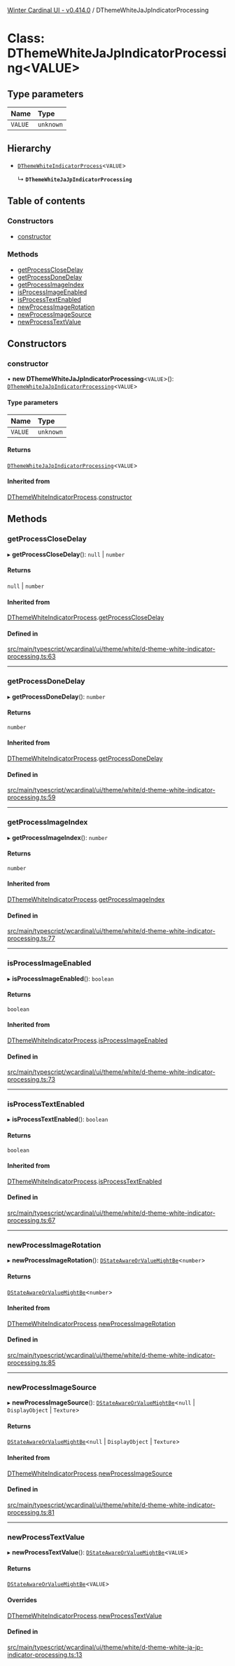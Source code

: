 [Winter Cardinal UI - v0.414.0](../index.md) / DThemeWhiteJaJpIndicatorProcessing

# Class: DThemeWhiteJaJpIndicatorProcessing\<VALUE\>

## Type parameters

| Name | Type |
| :------ | :------ |
| `VALUE` | `unknown` |

## Hierarchy

- [`DThemeWhiteIndicatorProcess`](DThemeWhiteIndicatorProcess.md)\<`VALUE`\>

  ↳ **`DThemeWhiteJaJpIndicatorProcessing`**

## Table of contents

### Constructors

- [constructor](DThemeWhiteJaJpIndicatorProcessing.md#constructor)

### Methods

- [getProcessCloseDelay](DThemeWhiteJaJpIndicatorProcessing.md#getprocessclosedelay)
- [getProcessDoneDelay](DThemeWhiteJaJpIndicatorProcessing.md#getprocessdonedelay)
- [getProcessImageIndex](DThemeWhiteJaJpIndicatorProcessing.md#getprocessimageindex)
- [isProcessImageEnabled](DThemeWhiteJaJpIndicatorProcessing.md#isprocessimageenabled)
- [isProcessTextEnabled](DThemeWhiteJaJpIndicatorProcessing.md#isprocesstextenabled)
- [newProcessImageRotation](DThemeWhiteJaJpIndicatorProcessing.md#newprocessimagerotation)
- [newProcessImageSource](DThemeWhiteJaJpIndicatorProcessing.md#newprocessimagesource)
- [newProcessTextValue](DThemeWhiteJaJpIndicatorProcessing.md#newprocesstextvalue)

## Constructors

### constructor

• **new DThemeWhiteJaJpIndicatorProcessing**\<`VALUE`\>(): [`DThemeWhiteJaJpIndicatorProcessing`](DThemeWhiteJaJpIndicatorProcessing.md)\<`VALUE`\>

#### Type parameters

| Name | Type |
| :------ | :------ |
| `VALUE` | `unknown` |

#### Returns

[`DThemeWhiteJaJpIndicatorProcessing`](DThemeWhiteJaJpIndicatorProcessing.md)\<`VALUE`\>

#### Inherited from

[DThemeWhiteIndicatorProcess](DThemeWhiteIndicatorProcess.md).[constructor](DThemeWhiteIndicatorProcess.md#constructor)

## Methods

### getProcessCloseDelay

▸ **getProcessCloseDelay**(): ``null`` \| `number`

#### Returns

``null`` \| `number`

#### Inherited from

[DThemeWhiteIndicatorProcess](DThemeWhiteIndicatorProcess.md).[getProcessCloseDelay](DThemeWhiteIndicatorProcess.md#getprocessclosedelay)

#### Defined in

[src/main/typescript/wcardinal/ui/theme/white/d-theme-white-indicator-processing.ts:63](https://github.com/winter-cardinal/winter-cardinal-ui/blob/v0.414.0/src/main/typescript/wcardinal/ui/theme/white/d-theme-white-indicator-processing.ts#L63)

___

### getProcessDoneDelay

▸ **getProcessDoneDelay**(): `number`

#### Returns

`number`

#### Inherited from

[DThemeWhiteIndicatorProcess](DThemeWhiteIndicatorProcess.md).[getProcessDoneDelay](DThemeWhiteIndicatorProcess.md#getprocessdonedelay)

#### Defined in

[src/main/typescript/wcardinal/ui/theme/white/d-theme-white-indicator-processing.ts:59](https://github.com/winter-cardinal/winter-cardinal-ui/blob/v0.414.0/src/main/typescript/wcardinal/ui/theme/white/d-theme-white-indicator-processing.ts#L59)

___

### getProcessImageIndex

▸ **getProcessImageIndex**(): `number`

#### Returns

`number`

#### Inherited from

[DThemeWhiteIndicatorProcess](DThemeWhiteIndicatorProcess.md).[getProcessImageIndex](DThemeWhiteIndicatorProcess.md#getprocessimageindex)

#### Defined in

[src/main/typescript/wcardinal/ui/theme/white/d-theme-white-indicator-processing.ts:77](https://github.com/winter-cardinal/winter-cardinal-ui/blob/v0.414.0/src/main/typescript/wcardinal/ui/theme/white/d-theme-white-indicator-processing.ts#L77)

___

### isProcessImageEnabled

▸ **isProcessImageEnabled**(): `boolean`

#### Returns

`boolean`

#### Inherited from

[DThemeWhiteIndicatorProcess](DThemeWhiteIndicatorProcess.md).[isProcessImageEnabled](DThemeWhiteIndicatorProcess.md#isprocessimageenabled)

#### Defined in

[src/main/typescript/wcardinal/ui/theme/white/d-theme-white-indicator-processing.ts:73](https://github.com/winter-cardinal/winter-cardinal-ui/blob/v0.414.0/src/main/typescript/wcardinal/ui/theme/white/d-theme-white-indicator-processing.ts#L73)

___

### isProcessTextEnabled

▸ **isProcessTextEnabled**(): `boolean`

#### Returns

`boolean`

#### Inherited from

[DThemeWhiteIndicatorProcess](DThemeWhiteIndicatorProcess.md).[isProcessTextEnabled](DThemeWhiteIndicatorProcess.md#isprocesstextenabled)

#### Defined in

[src/main/typescript/wcardinal/ui/theme/white/d-theme-white-indicator-processing.ts:67](https://github.com/winter-cardinal/winter-cardinal-ui/blob/v0.414.0/src/main/typescript/wcardinal/ui/theme/white/d-theme-white-indicator-processing.ts#L67)

___

### newProcessImageRotation

▸ **newProcessImageRotation**(): [`DStateAwareOrValueMightBe`](../index.md#dstateawareorvaluemightbe)\<`number`\>

#### Returns

[`DStateAwareOrValueMightBe`](../index.md#dstateawareorvaluemightbe)\<`number`\>

#### Inherited from

[DThemeWhiteIndicatorProcess](DThemeWhiteIndicatorProcess.md).[newProcessImageRotation](DThemeWhiteIndicatorProcess.md#newprocessimagerotation)

#### Defined in

[src/main/typescript/wcardinal/ui/theme/white/d-theme-white-indicator-processing.ts:85](https://github.com/winter-cardinal/winter-cardinal-ui/blob/v0.414.0/src/main/typescript/wcardinal/ui/theme/white/d-theme-white-indicator-processing.ts#L85)

___

### newProcessImageSource

▸ **newProcessImageSource**(): [`DStateAwareOrValueMightBe`](../index.md#dstateawareorvaluemightbe)\<``null`` \| `DisplayObject` \| `Texture`\>

#### Returns

[`DStateAwareOrValueMightBe`](../index.md#dstateawareorvaluemightbe)\<``null`` \| `DisplayObject` \| `Texture`\>

#### Inherited from

[DThemeWhiteIndicatorProcess](DThemeWhiteIndicatorProcess.md).[newProcessImageSource](DThemeWhiteIndicatorProcess.md#newprocessimagesource)

#### Defined in

[src/main/typescript/wcardinal/ui/theme/white/d-theme-white-indicator-processing.ts:81](https://github.com/winter-cardinal/winter-cardinal-ui/blob/v0.414.0/src/main/typescript/wcardinal/ui/theme/white/d-theme-white-indicator-processing.ts#L81)

___

### newProcessTextValue

▸ **newProcessTextValue**(): [`DStateAwareOrValueMightBe`](../index.md#dstateawareorvaluemightbe)\<`VALUE`\>

#### Returns

[`DStateAwareOrValueMightBe`](../index.md#dstateawareorvaluemightbe)\<`VALUE`\>

#### Overrides

[DThemeWhiteIndicatorProcess](DThemeWhiteIndicatorProcess.md).[newProcessTextValue](DThemeWhiteIndicatorProcess.md#newprocesstextvalue)

#### Defined in

[src/main/typescript/wcardinal/ui/theme/white/d-theme-white-ja-jp-indicator-processing.ts:13](https://github.com/winter-cardinal/winter-cardinal-ui/blob/v0.414.0/src/main/typescript/wcardinal/ui/theme/white/d-theme-white-ja-jp-indicator-processing.ts#L13)
